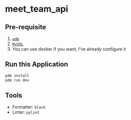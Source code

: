 # meet_team_api

## Pre-requisite

1. [`pdm`](https://pdm-project.org/latest/)
2. [`MySQL`](https://www.mysql.com/)
3. You can use docker if you want, I've already configure it

## Run this Application

```bash
pdm install
pdm run dev
```

## Tools

- Formatter: `black`
- Linter: `pylint`
